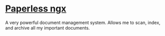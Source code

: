 # [Paperless ngx](https://github.com/paperless-ngx/paperless-ngx)

A very powerful document management system. Allows me to scan, index, and archive all my important documents.
